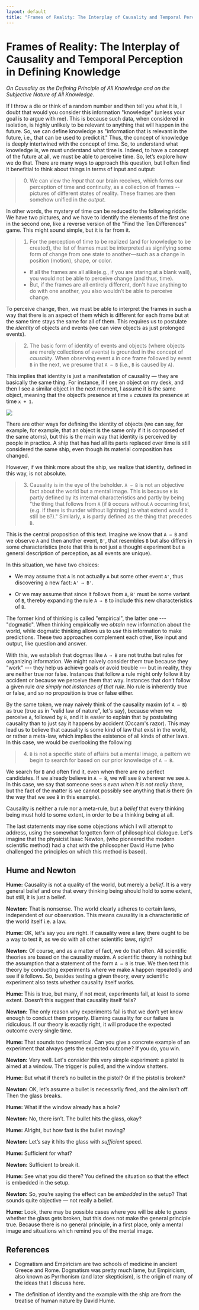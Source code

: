 ```yaml
---
layout: default
title: "Frames of Reality: The Interplay of Causality and Temporal Perception in Defining Knowledge"
---
```


# Frames of Reality: The Interplay of Causality and Temporal Perception in Defining Knowledge

_On Causality as the Defining Principle of All Knowledge and on the Subjective Nature of All Knowledge._

If I throw a die or think of a random number and then tell you what it is, I doubt that would you consider this information "knowledge" (unless your goal is to argue with me). This is because such data, when considered in isolation, is highly unlikely to be relevant to anything that will happen in the future. So, we can define knowledge as "information that is relevant in the future, i.e., that can be used to predict it." Thus, the concept of knowledge is deeply intertwined with the concept of time. So, to understand what knowledge is, we must understand what time is. Indeed, to have a concept of the future at all, we must be able to perceive time. So, let’s explore how we do that. There are many ways to approach this question, but I often find it benefitial to think about things in terms of input and output:

> 0.  We can view the _input_ that our brain receives, which forms our perception of time and continuity, as a collection of frames -- pictures of different states of reality. These frames are then somehow unified in the _output_.

In other words, the mystery of time can be reduced to the following riddle: We have two pictures, and we have to identify the elements of the first one in the second one, like a reverse version of the "Find the Ten Differences" game. This might sound simple, but it is far from it.


> 1.  For the perception of time to be realized (and for knowledge to be created), the list of frames must be interpreted as signifying some form of change from one state to another—such as a change in position (motion), shape, or color.
>
> - If all the frames are all alike(e.g., if you are staring at a blank wall), you would not be able to perceive change (and thus, time).
> - But, if the frames are all entirely different, don't have anything to do with one another, you also wouldn’t be able to perceive change.

To perceive change, then, we must be able to interpret the frames in such a way that there is an aspect of them which is different for each frame but at the same time stays the same for all of them. This requires us to postulate the _identity_ of objects and events (we can view objects as just prolonged events).

> 2. The basic form of identity of events and objects (where objects are merely collections of events) is grounded in the concept of _causality_. When observing event `A` in one frame followed by event `B` in the next, we presume that `A ⇒ B` (i.e., `B` is caused by `A`).

This implies that identity is just a manifestation of causality — they are basically the same thing. For instance, if I see an object on my desk, and then I see a similar object in the next moment, I assume it is the same object, meaning that the object’s presence at time `x` _causes_ its presence at time `x + 1`.

![](../images/pictures.png)

There are other ways for defining the identity of objects (we can say, for example, for example, that an object is the same only if it is composed of the same atoms), but this is the main way that identity is perceived by people in practice.
A ship that has had all its parts replaced over time is still considered the same ship, even though its material composition has changed.

However, if we think more about the ship, we realize that identity, defined in this way, is not absolute.

> 3. Causality is in the eye of the beholder. `A ⇒ B` is not an objective fact about the world but a mental image. This is because `B` is partly defined by its internal characteristics and partly by being "the thing that follows from `A` (if `B` occurs without `A` occurring first, (e.g. if there is thunder without lightning) to what extend would it still be `B`?)." Similarly, `A` is partly defined as the thing that precedes `B`.

This is the central proposition of this text. Imagine we know that `A ⇒ B` and we observe `A` and then another event, `B'`, that resembles `B` but also differs in some characteristics (note that this is not just a thought experiment but a general description of perception, as all events are unique).

In this situation, we have two choices:

- We may assume that `A` is not actually `A` but some other event `A'`, thus discovering a new fact: `A' ⇒ B'`.

- Or we may assume that since it follows from `A`, `B'` must be some variant of `B`, thereby expanding the rule `A ⇒ B` to include this new characteristics of `B`.

The former kind of thinking is called "empirical", the latter one --- "dogmatic". When thinking empirically we _obtain_ new information about the world, while dogmatic thinking allows us to _use_ this information to make predictions. These two approaches complement each other, like input and output, like question and answer.

With this, we establish that dogmas like `A ⇒ B` are not truths but rules for organizing information. We might naively consider them true because they "work" --- they help us achieve goals or avoid trouble --- but in reality, they are neither true nor false. Instances that follow a rule might only follow it by accident or because we perceive them that way. Instances that don’t follow a given rule _are simply not instances of that rule_. No rule is inherently true or false, and so no proposition is true or false either.

By the same token, we may naively think of the causality maxim (of `A ⇒ B`) as true (true as in "valid law of nature", let's say), because when we perceive `A`, followed by `B`, and it is easier to explain that by postulating causality than to just say it happens by accident (Occam's razor). This may lead us to believe that causality is some kind of law that exist in the world, or rather a meta-law, which implies the existence of all kinds of other laws. In this case, we would be overlooking the following:

> 4. `B` is not a specific state of affairs but a mental image, a pattern we begin to search for based on our prior knowledge of `A ⇒ B`.

We search for `B` and often find it, even when there are no perfect candidates. If we already believe in `A ⇒ B`, we will see `B` wherever we see `A`. In this case, we say that someone sees `B` _even when it is not really there_, but the fact of the matter is we cannot possibly see anything that _is_ there (in the way that we see `B` in this example).

Causality is neither a rule nor a meta-rule, but a _belief_ that every thinking being must hold to some extent, in order to be a thinking being at all.

The last statements may rise some objections which I will attempt to address, using the somewhat forgotten form of philosophical dialogue. Let's imagine that the physicist Isaac Newton, (who pioneered the modern scientific method) had a chat with the philosopher David Hume (who challenged the principles on which this method is based).

## **Hume and Newton**

**Hume:** Causality is not a quality of the world, but merely a _belief_. It is a very general belief and one that every thinking being should hold to some extent, but still, it is just a belief.

**Newton:** That is nonsense. The world clearly adheres to certain laws, independent of our observation. This means causality is a characteristic of the world itself i.e. a law.

**Hume:** OK, let's say you are right. If causality were a law, there ought to be a way to test it, as we do with all other scientific laws, right?

**Newton:** Of course, and as a matter of fact, we do that often. All scientific theories are based on the causality maxim. A scientific theory is nothing but the assumption that a statement of the form `A ⇒ B` is true. We then test this theory by conducting experiments where we make `A` happen repeatedly and see if `B` follows. So, besides testing a given theory, every scientific experiment also tests whether causality itself works.

**Hume:** This is true, but many, if not most, experiments fail, at least to some extent. Doesn’t this suggest that causality itself fails?

**Newton:** The only reason why experiments fail is that we don’t yet know enough to conduct them properly. Blaming causality for our failure is ridiculous. If our theory is exactly right, it will produce the expected outcome every single time.

**Hume:** That sounds too theoretical. Can you give a concrete example of an experiment that always gets the expected outcome? If you do, you win.

**Newton:** Very well. Let's consider this very simple experiment: a pistol is aimed at a window. The trigger is pulled, and the window shatters.

**Hume:** But what if there’s no bullet in the pistol? Or if the pistol is broken?

**Newton:** OK, let’s assume a bullet is necessarily fired, and the aim isn’t off. Then the glass breaks.

**Hume:** What if the window already has a hole?

**Newton:** No, there isn’t. The bullet hits the glass, okay?

**Hume:** Alright, but how fast is the bullet moving?

**Newton:** Let’s say it hits the glass with _sufficient_ speed.

**Hume:** Sufficient for what?

**Newton:** Sufficient to break it.

**Hume:** See what you did there? You defined the situation so that the effect is embedded in the setup.

**Newton:** So, you’re saying the effect can be _embedded_ in the setup? That sounds quite objective — not really a belief.

**Hume:** Look, there may be possible cases where you will be able to _guess_ whether the glass gets broken, but this does not make the general principle true. Because there is no general principle, in a first place, only a mental image and situations which remind you of the mental image.

## References

- Dogmatism and Empiricism are two schools of medicine in ancient Greece and Rome. Dogmatism was pretty much lame, but Empiricism, also known as Pyrrhonism (and later skepticism), is the origin of many of the ideas that I discuss here.

- The definition of identity and the example with the ship are from the treatise of human nature by David Hume.
